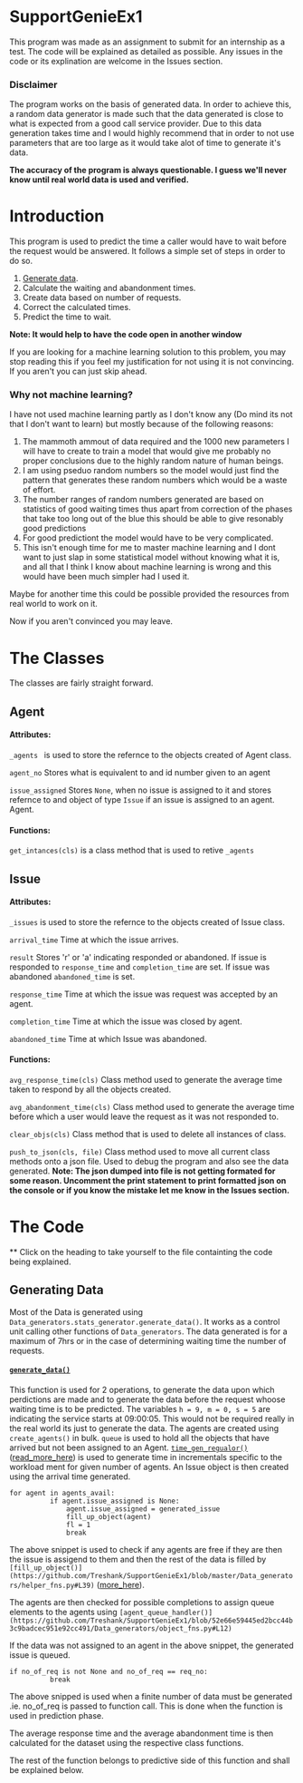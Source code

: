 # SupportGenieEx1
  This program was made as an assignment to submit for an internship as a test. The code will be explained as detailed as possible. Any issues in the code or its explination are welcome in the Issues section. 
  
### Disclaimer
  The program works on the basis of generated data. In order to achieve this, a random data generator is made such that the data generated is close to what is expected from a good call service provider. Due to this data generation takes time and I would highly recommend that in order to not use parameters that are too large as it would take alot of time to generate it's data.
  
**The accuracy of the program is always questionable. I guess we'll never know until real world data is used and verified.**

# Introduction
  This program is used to predict the time a caller would have to wait before the request would be answered. It follows a simple set of steps in order to do so.
  1. [Generate data](https://github.com/Treshank/SupportGenieEx1/blob/master/README.md#generating-data).
  2. Calculate the waiting and abandonment times. 
  3. Create data based on number of requests. 
  4. Correct the calculated times.
  5. Predict the time to wait.
  
**Note: It would help to have the code open in another window**
  
  If you are looking for a machine learning solution to this problem, you may stop reading this if you feel my justification for not using it is not convincing. If you aren't you can just skip ahead. 
  
 
 ### Why not machine learning? 
  I have not used machine learning partly as I don't know any (Do mind its not that I don't want to learn) but mostly because of the following reasons:
  1. The mammoth ammout of data required and the 1000 new parameters I will have to create to train a model that would give me probably no proper conclusions due to the highly random nature of human beings. 
  2. I am using pseduo random numbers so the model would just find the pattern that generates these random numbers which would be a waste of effort.
  3. The number ranges of random numbers generated are based on statistics of good waiting times thus apart from correction of the phases that take too long out of the blue this should be able to give resonably good predictions
  4. For good predictiont the model would have to be very complicated. 
  5. This isn't enough time for me to master machine learning and I dont want to just slap in some statistical model without knowing what it is, and all that I think I know about machine learning is wrong and this would have been much simpler had I used it.  
  
  Maybe for another time this could be possible provided the resources from real world to work on it. 
  
  Now if you aren't convinced you may leave. 
  
 # The Classes
  The classes are fairly straight forward. 
  ## Agent
   #### Attributes: 
 ```_agents ``` is used to store the refernce to the objects created of Agent class.
  
 ```agent_no``` Stores what is equivalent to and id number given to an agent 
 
 ```issue_assigned``` Stores ```None```, when no issue is assigned to it and stores refernce to and object of type  ```Issue``` if an issue is assigned to an agent.
 Agent.
   #### Functions:
 ```get_intances(cls)``` is a class method that is used to retive ```_agents```
  ## Issue
   #### Attributes:
   ``` _issues ``` is used to store the refernce to the objects created of Issue class.
   
   ```arrival_time``` Time at which the issue arrives.
   
   ```result``` Stores 'r' or 'a' indicating responded or abandoned. If issue is responded to ```response_time``` and ```completion_time``` are set. If issue was abandoned ```abandoned_time``` is set.
   
   ```response_time``` Time at which the issue was request was accepted by an agent.
   
   ```completion_time``` Time at which the issue was closed by agent.
   
   ```abandoned_time``` Time at which Issue was abandoned. 
   #### Functions:
   ```avg_response_time(cls)``` Class method used to generate the average time taken to respond by all the objects created. 
   
   ```avg_abandonment_time(cls)``` Class method used to generate the average time before which a user would leave the request as it was not responded to. 
   
  ```clear_objs(cls)``` Class method that is used to delete all instances of class. 
  
  ```push_to_json(cls, file)``` Class method used to move all current class methods onto a json file. Used to debug the program and also see the data generated. **Note: The json dumped into file is not getting formated for some reason. Uncomment the print statement to print formatted json on the console or if you know the mistake let me know in the Issues section.**

# The Code
 ** Click on the heading to take yourself to the file containting the code being explained.
 ## Generating Data
 Most of the Data is generated using ```Data_generators.stats_generator.generate_data()```. It works as a control unit calling other functions of ```Data_generators```. The data generated is for a maximum of 7hrs or in the case of determining waiting time the number of requests.
 
 #### [``generate_data()``](https://github.com/Treshank/SupportGenieEx1/blob/master/Data_generators/stats_generator.py#L14)
  This function is used for 2 operations, to generate the data upon which perdictions are made and to generate the data before the request whoose waiting time is to be predicted. 
  The variables ```h = 9, m = 0, s = 5``` are indicating the service starts at 09:00:05. This would not be required really in the real world its just to generate the data. The agents are created using ```create_agents()``` in bulk. ```queue``` is used to hold all the objects that have arrived but not been assigned to an Agent. [```time_gen_regualor()```](https://github.com/Treshank/SupportGenieEx1/blob/master/Data_generators/helper_fns.py#L5)([read_more_here](https://github.com/Treshank/SupportGenieEx1/blob/master/Data_generators/helper_fns_explination.md#time_gen_regualor)) is used to generate time in incrementals specific to the workload ment for given number of agents. An Issue object is then created using the arrival time generated.
  ```
  for agent in agents_avail:
            if agent.issue_assigned is None:
                agent.issue_assigned = generated_issue
                fill_up_object(agent)
                fl = 1
                break
  ```
  
  The above snippet is used to check if any agents are free if they are then the issue is assigend to them and then the rest of the data is filled by ``[fill_up_object()](https://github.com/Treshank/SupportGenieEx1/blob/master/Data_generators/helper_fns.py#L39)`` ([more_here](https://github.com/Treshank/SupportGenieEx1/blob/master/Data_generators/helper_fns_explination.md#fill_up_object)). 
  
  The agents are then checked for possible completions to assign queue elements to the agents using ``[agent_queue_handler()](https://github.com/Treshank/SupportGenieEx1/blob/52e66e59445ed2bcc44b3c9badcec951e92cc491/Data_generators/object_fns.py#L12)``
  
  If the data was not assigned to an agent in the above snippet, the generated issue is queued.
  
  ```
  if no_of_req is not None and no_of_req == req_no:
            break
  ```
  The above snipped is used when a finite number of data must be generated .ie. no_of_req is passed to function call. This is done when the function is used in prediction phase.
  
  The average response time and the average abandonment time is then calculated for the dataset using the respective class functions.
  
  The rest of the function belongs to predictive side of this function and shall be explained below.  

 
         
  
  
  
    
  
  
